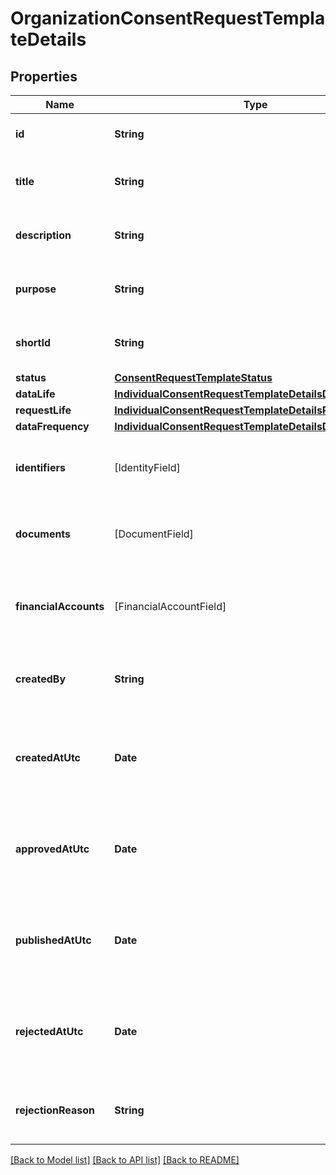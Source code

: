 # OrganizationConsentRequestTemplateDetails

## Properties
Name | Type | Description | Notes
------------ | ------------- | ------------- | -------------
**id** | **String** | Consent request template id. | 
**title** | **String** | Consent request template title. | 
**description** | **String** | Consent request template description. | 
**purpose** | **String** | Consent request template purpose. | [optional] 
**shortId** | **String** | Consent request template short Id. | 
**status** | [**ConsentRequestTemplateStatus**](ConsentRequestTemplateStatus.md) |  | 
**dataLife** | [**IndividualConsentRequestTemplateDetailsDataLife**](IndividualConsentRequestTemplateDetailsDataLife.md) |  | [optional] 
**requestLife** | [**IndividualConsentRequestTemplateDetailsRequestLife**](IndividualConsentRequestTemplateDetailsRequestLife.md) |  | [optional] 
**dataFrequency** | [**IndividualConsentRequestTemplateDetailsDataFrequency**](IndividualConsentRequestTemplateDetailsDataFrequency.md) |  | [optional] 
**identifiers** | [IdentityField] | Consent request template identity fields. | [optional] 
**documents** | [DocumentField] | Consent request template document fields. | [optional] 
**financialAccounts** | [FinancialAccountField] | Consent request template financial account fields. | [optional] 
**createdBy** | **String** | Consent request template created by user. | 
**createdAtUtc** | **Date** | Consent request template created datetime in UTC timezone. | 
**approvedAtUtc** | **Date** | Consent request template approval datetime in UTC timezone. | [optional] 
**publishedAtUtc** | **Date** | Consent request template published datetime in UTC timezone. | [optional] 
**rejectedAtUtc** | **Date** | Consent request template rejection datetime in UTC timezone. | [optional] 
**rejectionReason** | **String** | Consent request template rejection reason. | [optional] 

[[Back to Model list]](../README.md#documentation-for-models) [[Back to API list]](../README.md#documentation-for-api-endpoints) [[Back to README]](../README.md)


